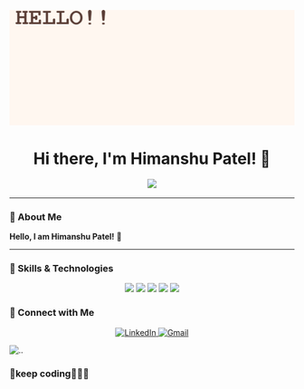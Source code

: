
  ![](https://github.com/Himanshu3166/Profile/blob/main/Animation.gif)

<h1 align="center">Hi there, I'm Himanshu Patel! 👋</h1>

<p align="center">
  <img src="/mnt/data/converted.gif" width="200" />
</p>

---

### 🚀 About Me

**Hello, I am Himanshu Patel!** 🌟

---

### 🌟 Skills & Technologies

<p align="center">
  <img src="https://img.shields.io/badge/MySQL-FF5733?style=for-the-badge&logo=mysql&logoColor=white" />
  <img src="https://img.shields.io/badge/PostgreSQL-6A1B9A?style=for-the-badge&logo=postgresql&logoColor=white" />
  <img src="https://img.shields.io/badge/Python-FFC300?style=for-the-badge&logo=python&logoColor=black" />
  <img src="https://img.shields.io/badge/Power%20BI-FF33FF?style=for-the-badge&logo=powerbi&logoColor=black" />
  <img src="https://img.shields.io/badge/MS%20Excel-4CAF50?style=for-the-badge&logo=microsoft-excel&logoColor=white" />
</p>

### 💋 Connect with Me

<p align="center">
  <a href="https://www.linkedin.com/in/himanshu-patel-7b11ba23a/">
    <img src="https://img.shields.io/badge/LinkedIn-0A66C2?style=for-the-badge&logo=linkedin&logoColor=white" alt="LinkedIn" />
  </a>
  <a href="mailto:hp3554887@gmail.com">
    <img src="https://img.shields.io/badge/Gmail-D14836?style=for-the-badge&logo=gmail&logoColor=white" alt="Gmail" />
  </a>
</p>

![..](https://media1.giphy.com/media/v1.Y2lkPTc5MGI3NjExemRzZGZ3aHMwd3dxMnhrYnB6OGxyeXlhcW4xaDhsdm44eTVta2szMiZlcD12MV9pbnRlcm5hbF9naWZfYnlfaWQmY3Q9Zw/XIqCQx02E1U9W/giphy.gif)

### 💋keep coding💋💋💋 
